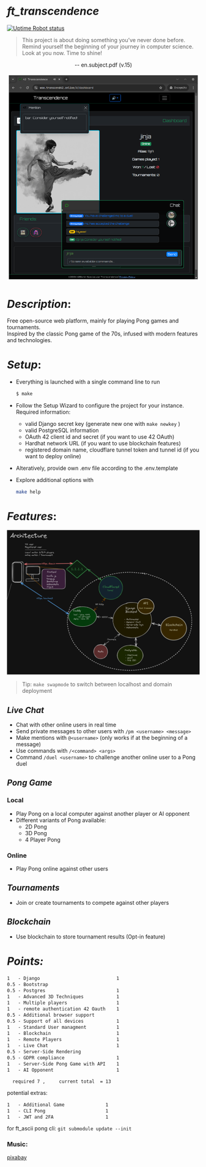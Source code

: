 # _ft_transcendence_

[![Uptime Robot status](https://img.shields.io/uptimerobot/status/m797505515-6190c28211f4dbd75e68ae49?up_message=ONLINE&up_color=green&down_message=DOWN&down_color=red&style=plastic&link=https%3A%2F%2Fstats.uptimerobot.com%2FiK804X9tfp)](https://stats.uptimerobot.com/iK804X9tfp)



> This project is about doing something you’ve never done before.
> Remind yourself the beginning of your journey in computer science.
> Look at you now. Time to shine!  
<p style='text-align: center;'> -- en.subject.pdf (v.15) </p>

![IMAGE_PLACEHOLDER](pong/static/img/jinja-dashboard.png)

# _Description_:
Free open-source web platform, mainly for playing Pong games and tournaments.  
Inspired by the classic Pong game of the 70s, infused with modern features and technologies.  

# _Setup_:
  - Everything is launched with a single command line to run
	```bash
	$ make 
	```
  - Follow the Setup Wizard to configure the project for your instance.  
  Required information:
	- valid Django secret key (generate new one with `make newkey` )
	- valid PostgreSQL information
	- OAuth 42 client id and secret (if you want to use 42 OAuth)
	- Hardhat network URL (if you want to use blockchain features)
	- registered domain name, cloudflare tunnel token and tunnel id (if you want to deploy online)

  - Alteratively, provide own .env file according to the .env.template

  - Explore additional options with 
	```bash
	make help
	```

# _Features_:

![Architecture](pong/static/img/napkin-design.png)
> Tip: `make swapmode` to switch between localhost and domain deployment

## _Live Chat_
  - Chat with other online users in real time
  - Send private messages to other users with `/pm <username> <message>`
  - Make mentions with `@<username>` (only works if at the beginning of a message)
  - Use commands with `/<command> <args>`
  - Command `/duel <username>` to challenge another online user to a Pong duel

## _Pong Game_
### Local
  - Play Pong on a local computer against another player or AI opponent
  - Different variants of Pong available:
	- 2D Pong
	- 3D Pong
	- 4 Player Pong

### Online
  - Play Pong online against other users

## _Tournaments_
  - Join or create tournaments to compete against other players

## _Blockchain_
  - Use blockchain to store tournament results (Opt-in feature)

# _Points:_

```
1   - Django                            1
0.5 - Bootstrap
0.5 - Postgres                          1
1   - Advanced 3D Techniques            1
1   - Multiple players                  1
1   - remote authentication 42 Oauth    1
0.5 - Additional browser support
0.5 - Support of all devices            1
1   - Standard User managment           1
1   - Blockchain                        1
1   - Remote Players                    1
1   - Live Chat                         1
0.5 - Server-Side Rendering
0.5 - GDPR compliance                   1
1   - Server-Side Pong Game with API    1
1   - AI Opponent                       1
```

      required 7 ,     current total  = 13

potential extras:

```
1   - Additional Game				1
1   - CLI Pong						1
1   - JWT and 2FA					1
```

for ft_ascii pong cli:
```git submodule update --init```


### Music:
  [pixabay](https://pixabay.com/de/music/search/arcade/)
